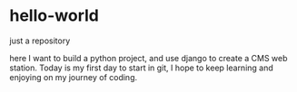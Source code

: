 # hello-world
just a repository

here I want to build a python project, and use django to create a CMS web station. Today is my first day to start in git, I hope to keep learning and enjoying on my journey of coding.
